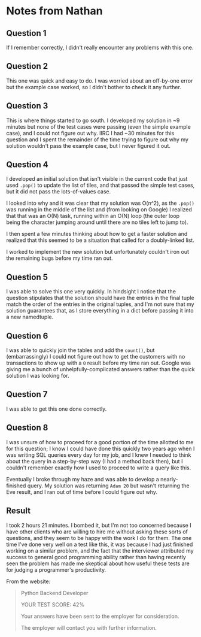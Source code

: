 
# Notes from Nathan


## Question 1

If I remember correctly, I didn't really encounter any problems with this one.

## Question 2

This one was quick and easy to do.  I was worried about an off-by-one error but the example case worked, so I didn't 
bother to check it any further.

## Question 3

This is where things started to go south.  I developed my solution in ~9 minutes but none of the test cases were passing
(even the simple example case), and I could not figure out why.  IIRC I had ~30 minutes for this question and I spent 
the remainder of the time trying to figure out why my solution wouldn't pass the example case, but I never figured it 
out.

## Question 4

I developed an initial solution that isn't visible in the current code that just used `.pop()` to update the list of 
tiles, and that passed the simple test cases, but it did not pass the lots-of-values case.

I looked into why and it was clear that my solution was O(n^2), as the `.pop()` was running in the middle of the list 
and (from looking on Google) I realized that that was an O(N) task, running within an O(N) loop (the outer loop being 
the character jumping around until there are no tiles left to jump to).

I then spent a few minutes thinking about how to get a faster solution and realized that this seemed to be a situation
that called for a doubly-linked list.

I worked to implement the new solution but unfortunately couldn't iron out the remaining bugs before my time ran out.

## Question 5

I was able to solve this one very quickly.  In hindsight I notice that the question stipulates that the solution should
have the entries in the final tuple match the order of the entries in the original tuples, and I'm not sure that my 
solution guarantees that, as I store everything in a dict before passing it into a new namedtuple.

## Question 6

I was able to quickly join the tables and add the `count()`, but (embarrassingly) I could not figure out how to get the
customers with no transactions to show up with a `0` result before my time ran out.  Google was giving me a bunch of
unhelpfully-complicated answers rather than the quick solution I was looking for.

## Question 7

I was able to get this one done correctly.

## Question 8

I was unsure of how to proceed for a good portion of the time allotted to me for this question; I know I could have done
this quickly two years ago when I was writing SQL queries every day for my job, and I knew I needed to think about the 
query in a step-by-step way (I had a method back then), but I couldn't remember exactly how I used to proceed to write a
query like this.

Eventually I broke through my haze and was able to develop a nearly-finished query. My solution was returning `Adam 20`
but wasn't returning the Eve result, and I ran out of time before I could figure out why. 

## Result

I took 2 hours 21 minutes.  I bombed it, but I'm not too concerned because I have other clients who are willing to hire
me without asking these sorts of questions, and they seem to be happy with the work I do for them.  The one time I've
done very well on a test like this, it was because I had just finished working on a similar problem, and the fact that 
the interviewer attributed my success to general good programming ability rather than having recently seen the problem
has made me skeptical about how useful these tests are for judging a programmer's productivity.

From the website:

> Python Backend Developer
> 
> YOUR TEST SCORE: 42%
> 
> Your answers have been sent to the employer for consideration.
> 
> The employer will contact you with further information.
